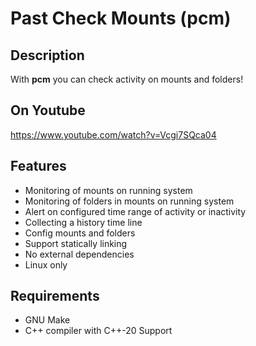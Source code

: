 # Past Check Mounts (pcm)

## Description

With **pcm** you can check activity on mounts and folders!

## On Youtube

https://www.youtube.com/watch?v=Vcgi7SQca04

## Features

- Monitoring of mounts on running system
- Monitoring of folders in mounts on running system
- Alert on configured time range of activity or inactivity
- Collecting a history time line
- Config mounts and folders
- Support statically linking
- No external dependencies
- Linux only

## Requirements

- GNU Make
- C++ compiler with C++-20 Support
